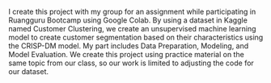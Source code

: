 I create this project with my group for an assignment while participating in Ruangguru Bootcamp using Google Colab. By using a dataset in Kaggle named Customer Clustering, we create an unsupervised machine learning model to create customer segmentation based on their characteristics using the CRISP-DM model. My part includes Data Preparation, Modeling, and Model Evaluation. We create this project using practice material on the same topic from our class, so our work is limited to adjusting the code for our dataset.
